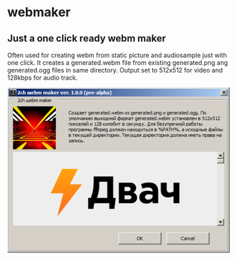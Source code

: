 # webmaker
## Just a one click ready webm maker
Often used for creating webm from static picture and audiosample just with one click.
It creates a generated.webm file from existing generated.png ang generated.ogg files in same directory.
Output set to 512x512 for video and 128kbps for audio track.

![](https://github.com/wryyyyyyyy/webmaker/blob/master/bloat.png)
